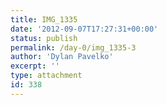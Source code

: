 ```yaml
---
title: IMG_1335
date: '2012-09-07T17:27:31+00:00'
status: publish
permalink: /day-0/img_1335-3
author: 'Dylan Pavelko'
excerpt: ''
type: attachment
id: 338
---
```

<!DOCTYPE html PUBLIC "-//W3C//DTD HTML 4.0 Transitional//EN" "http://www.w3.org/TR/REC-html40/loose.dtd">
<?xml encoding="UTF-8">
